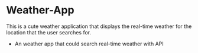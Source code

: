# Weather-App
This is a cute weather application that displays the real-time weather for the location that the user searches for.
- An weather app that could search real-time weather with API
